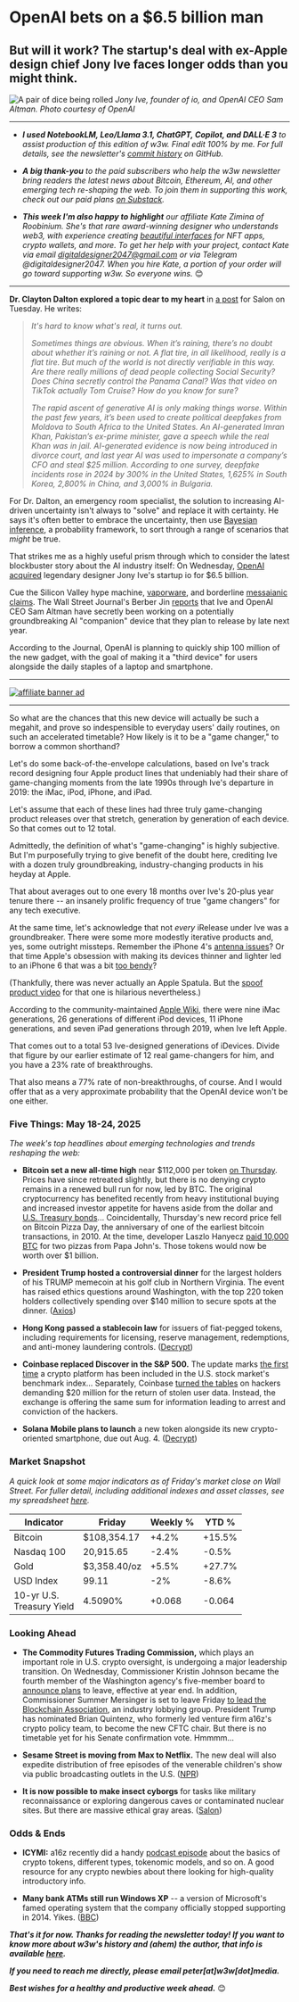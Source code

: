 # OpenAI bets on a $6.5 billion man
## But will it work? The startup's deal with ex-Apple design chief Jony Ive faces longer odds than you might think.

![A pair of dice being rolled](https://cdn.openai.com/sam-and-jony/portrait.jpg?w=3840&q=90&fm=webp)
*Jony Ive, founder of io, and OpenAI CEO Sam Altman. Photo courtesy of OpenAI*

<hr>

- _**I used NotebookLM, Leo/Llama 3.1, ChatGPT, Copilot, and DALL·E 3** to assist production of this edition of w3w. Final edit 100% by me. For full details, see the newsletter's [commit history](https://github.com/peteramckay/w3wnewsletter/commits) on GitHub._ <!-- Edit listed AIs as needed before final publication. -->

- _**A big thank-you** to the paid subscribers who help the w3w newsletter bring readers the latest news about Bitcoin, Ethereum, AI, and other emerging tech re-shaping the web. To join them in supporting this work, check out our paid plans [on Substack](https://w3wnews.substack.com/subscribe)._

- _**This week I'm also happy to highlight** our affiliate Kate Zimina of Roobinium. She's that rare award-winning designer who understands web3, with experience creating [beautiful interfaces](https://dribbble.com/roobinium) for NFT apps, crypto wallets, and more. To get her help with your project, contact Kate via email digitaldesigner2047@gmail.com or via Telegram @digitaldesigner2047. When you hire Kate, a portion of your order will go toward supporting w3w. So everyone wins._ 😊

<hr>

**Dr. Clayton Dalton explored a topic dear to my heart** in [a post](https://www.salon.com/2025/05/20/dont-fight-uncertainty--embrace-it/) for Salon on Tuesday. He writes:

>*It's hard to know what's real, it turns out.*
>
>*Sometimes things are obvious. When it’s raining, there’s no doubt about whether it’s raining or not. A flat tire, in all likelihood, really is a flat tire. But much of the world is not directly verifiable in this way. Are there really millions of dead people collecting Social Security? Does China secretly control the Panama Canal? Was that video on TikTok actually Tom Cruise? How do you know for sure?*
>
>*The rapid ascent of generative AI is only making things worse. Within the past few years, it’s been used to create political deepfakes from Moldova to South Africa to the United States. An AI-generated Imran Khan, Pakistan’s ex-prime minister, gave a speech while the real Khan was in jail. AI-generated evidence is now being introduced in divorce court, and last year AI was used to impersonate a company’s CFO and steal $25 million. According to one survey, deepfake incidents rose in 2024 by 300% in the United States, 1,625% in South Korea, 2,800% in China, and 3,000% in Bulgaria.*

For Dr. Dalton, an emergency room specialist, the solution to increasing AI-driven uncertainty isn't always to "solve" and replace it with certainty. He says it's often better to embrace the uncertainty, then use [Bayesian inference](https://en.wikipedia.org/wiki/Bayesian_inference), a probability framework, to sort through a range of scenarios that *might* be true.

That strikes me as a highly useful prism through which to consider the latest blockbuster story about the AI industry itself: On Wednesday, [OpenAI acquired](https://decrypt.co/321363/apple-design-legend-jony-ive-joins-openai) legendary designer Jony Ive's startup io for $6.5 billion.

Cue the Silicon Valley hype machine, [vaporware](https://www.urbandictionary.com/define.php?term=Vaporware), and borderline [messaianic claims](https://openai.com/sam-and-jony/). The Wall Street Journal's Berber Jin [reports](https://www.wsj.com/tech/ai/what-sam-altman-told-openai-about-the-secret-device-hes-making-with-jony-ive-f1384005?st=jDCzRY&reflink=desktopwebshare_permalink) that Ive and OpenAI CEO Sam Altman have secretly been working on a potentially groundbreaking AI "companion" device that they plan to release by late next year.

According to the Journal, OpenAI is planning to quickly ship 100 million of the new gadget, with the goal of making it a "third device" for users alongside the daily staples of a laptop and smartphone.   

<hr>

[![affiliate banner ad](https://w3w.news/img/affiliate-kz-letter.png)](
https://dribbble.com/roobinium)

<hr>

So what are the chances that this new device will actually be such a megahit, and prove so indespensible to everyday users' daily routines, on such an accelerated timetable? How likely is it to be a "game changer," to borrow a common shorthand?

Let's do some back-of-the-envelope calculations, based on Ive's track record designing four Apple product lines that undeniably had their share of game-changing moments from the late 1990s through Ive's departure in 2019: the iMac, iPod, iPhone, and iPad.

Let's assume that each of these lines had three truly game-changing product releases over that stretch, generation by generation of each device. So that comes out to 12 total.

Admittedly, the definition of what's "game-changing" is highly subjective. But I'm purposefully trying to give benefit of the doubt here, crediting Ive with a dozen truly groundbreaking, industry-changing products in his heyday at Apple.

That about averages out to one every 18 months over Ive's 20-plus year tenure there -- an insanely prolific frequency of true "game changers" for any tech executive.

At the same time, let's acknowledge that not *every* iRelease under Ive was a groundbreaker. There were some more modestly iterative products and, yes, some outright missteps. Remember the iPhone 4's [antenna issues](https://www.slashgear.com/842545/why-antennagate-was-a-complete-disaster-for-apple/)? Or that time Apple's obsession with making its devices thinner and lighter led to an iPhone 6 that was a bit [too bendy](https://qz.com/1288272/bendgate-was-real-apple-knew-the-iphone-6-was-very-bendy)?

(Thankfully, there was never actually an Apple Spatula. But the [spoof product video](https://www.youtube.com/watch?v=3WTE4QKDojg) for that one is hilarious nevertheless.)

According to the community-maintained [Apple Wiki](https://apple.fandom.com/wiki/), there were nine iMac generations, 26 generations of different iPod devices, 11 iPhone generations, and seven iPad generations through 2019, when Ive left Apple.

That comes out to a total 53 Ive-designed generations of iDevices. Divide that figure by our earlier estimate of 12 real game-changers for him, and you have a 23% rate of breakthroughs.

That also means a 77% rate of non-breakthroughs, of course. And I would offer that as a very approximate probability that the OpenAI device won't be one either.

### Five Things: May 18-24, 2025

*The week's top headlines about emerging technologies and trends reshaping the web:*

- **Bitcoin set a new all-time high** near $112,000 per token [on Thursday](https://uk.finance.yahoo.com/news/bitcoin-price-all-time-high-crypto-093320602.html). Prices have since retreated slightly, but there is no denying crypto remains in a renewed bull run for now, led by BTC. The original cryptocurrency has benefited recently from heavy institutional buying and increased investor appetite for havens aside from the dollar and [U.S. Treasury bonds](https://www.wsj.com/finance/investing/global-stocks-markets-dow-news-05-21-2025-f2e9c9cc?st=Frj82n&reflink=desktopwebshare_permalink)... Coincidentally, Thursday's new record price fell on Bitcoin Pizza Day, the anniversary of one of the earliest bitcoin transactions, in 2010. At the time, developer Laszlo Hanyecz [paid 10,000 BTC](https://www.forbes.com/sites/colinharper/2025/05/22/the-man-behind-bitcoin-pizza-day-spent-more-bitcoin-than-you-think/) for two pizzas from Papa John's. Those tokens would now be worth over $1 billion.

- **President Trump hosted a controversial dinner** for the largest holders of his TRUMP memecoin at his golf club in Northern Virginia. The event has raised ethics questions around Washington, with the top 220 token holders collectively spending over $140 million to secure spots at the dinner. ([Axios](https://www.axios.com/2025/05/22/trump-meme-coin-dinner))

- **Hong Kong passed a stablecoin law** for issuers of fiat-pegged tokens, including requirements for licensing, reserve management, redemptions, and anti-money laundering controls. ([Decrypt](https://decrypt.co/321516/hong-kong-passes-law-to-regulate-fiat-pegged-stablecoins))

- **Coinbase replaced Discover in the S&P 500.** The update marks [the first time](https://www.latimes.com/business/story/2025-05-19/coinbase-becomes-first-crypto-company-to-join-the-s-p-500-after-rocky-week) a crypto platform has been included in the U.S. stock market's benchmark index... Separately, Coinbase [turned the tables](https://www.msn.com/en-us/money/technology/coinbase-puts-20-million-bounty-on-crooks-who-tried-to-extort-firm-over-stolen-customer-data/ar-AA1EORsm?ocid=TobArticle) on hackers demanding $20 million for the return of stolen user data. Instead, the exchange is offering the same sum for information leading to arrest and conviction of the hackers.

- **Solana Mobile plans to launch** a new token alongside its new crypto-oriented smartphone, due out Aug. 4. ([Decrypt](https://decrypt.co/321360/why-solana-mobile-drop-token-seeker-phone))


### Market Snapshot

*A quick look at some major indicators as of Friday's market close on Wall Street. For fuller detail, including additional indexes and asset classes, see my spreadsheet [here](https://docs.google.com/spreadsheets/d/11XuSerOv1DG7vFWAkwoXehOe4G4xDMm6LSNL7SAL4vA/edit?usp=sharing).*

| Indicator     | Friday         |  Weekly %     |  YTD %       
| ------------- | ------------- | ------------- | ------------- |
| Bitcoin       | $108,354.17 | +4.2% | +15.5% |
| Nasdaq 100       | 20,915.65 | -2.4% | -0.5% |
| Gold          | $3,358.40/oz | +5.5% | +27.7% |
| USD Index     | 99.11 | -2% | -8.6% |
| 10-yr U.S.<br> Treasury Yield | 4.5090% | +0.068 | -0.064 |


### Looking Ahead

- **The Commodity Futures Trading Commission,** which plays an important role in U.S. crypto oversight, is undergoing a major leadership transition. On Wednesday, Commissioner Kristin Johnson became the fourth member of the Washington agency's five-member board to [announce plans](https://www.theblock.co/post/355276/cftc-democratic-commissioner-kristin-johnson-plans-to-leave-marking-a-major-leadership-shakeup-at-the-agency) to leave, effective at year end. In addition, Commissioner Summer Mersinger is set to leave Friday [to lead the Blockchain Association](https://decrypt.co/319788/cftc-commissioner-mersinger-lead-crypto-lobbying-firm), an industry lobbying group. President Trump has nominated Brian Quintenz, who formerly led venture firm a16z's crypto policy team, to become the new CFTC chair. But there is no timetable yet for his Senate confirmation vote. Hmmmm...

- **Sesame Street is moving from Max to Netflix.** The new deal will also expedite distribution of free episodes of the venerable children's show via public broadcasting outlets in the U.S. ([NPR](https://www.npr.org/2025/05/19/nx-s1-5403663/sesame-street-netflix-pbs))

- **It is now possible to make insect cyborgs** for tasks like military reconnaissance or exploring dangerous caves or contaminated nuclear sites. But there are massive ethical gray areas. ([Salon](https://www.salon.com/2025/05/13/we-can-turn-bugs-into-flying-crawling-robocops-does-that-mean-we-should/))

### Odds & Ends

- **ICYMI:** a16z recently did a handy [podcast episode](https://web3-with-a16z.simplecast.com/episodes/token-guide-crypto-JUFDm_Sn) about the basics of crypto tokens, different types, tokenomic models, and so on. A good resource for any crypto newbies about there looking for high-quality introductory info.

- **Many bank ATMs still run Windows XP** -- a version of Microsoft's famed operating system that the company officially stopped supporting in 2014. Yikes. ([BBC](https://www.bbc.com/future/article/20250516-the-people-stuck-using-ancient-windows-computers))

_**That's it for now. Thanks for reading the newsletter today! If you want to know more about w3w's history and (ahem) the author, that info is available [here](https://w3wnews.substack.com/about).**_

_**If you need to reach me directly, please email peter[at]w3w[dot]media.**_

_**Best wishes for a healthy and productive week ahead.**_ 😊
